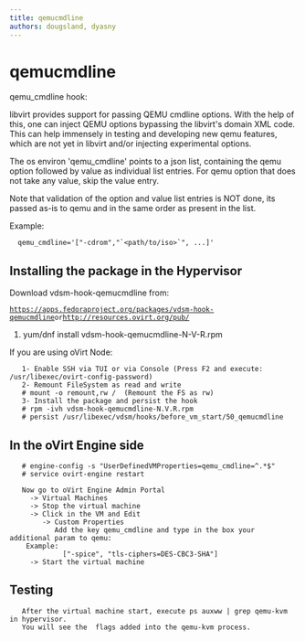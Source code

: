 ```yaml
---
title: qemucmdline
authors: dougsland, dyasny
---
```


# qemucmdline

qemu_cmdline hook:

libvirt provides support for passing QEMU cmdline options. With the help of this, one can inject QEMU options bypassing the libvirt's domain XML code. This can help immensely in testing and developing new qemu features, which are not yet in libvirt and/or injecting experimental options.

The os environ 'qemu_cmdline' points to a json list, containing the qemu option followed by value as individual list entries. For qemu option that does not take any value, skip the value entry.

Note that validation of the option and value list entries is NOT done, its passed as-is to qemu and in the same order as present in the list.

Example:

      qemu_cmdline='["-cdrom","`<path/to/iso>`", ...]'

## Installing the package in the Hypervisor

Download vdsm-hook-qemucmdline from:

[`https://apps.fedoraproject.org/packages/vdsm-hook-qemucmdline`](https://apps.fedoraproject.org/packages/vdsm-hook-qemucmdline)` or `[`http://resources.ovirt.org/pub/`](http://resources.ovirt.org/pub/)

1.  yum/dnf install vdsm-hook-qemucmdline-N-V-R.rpm

If you are using oVirt Node:

       1- Enable SSH via TUI or via Console (Press F2 and execute: /usr/libexec/ovirt-config-password)
       2- Remount FileSystem as read and write
       # mount -o remount,rw /  (Remount the FS as rw)
       3- Install the package and persist the hook
       # rpm -ivh vdsm-hook-qemucmdline-N.V.R.rpm 
       # persist /usr/libexec/vdsm/hooks/before_vm_start/50_qemucmdline

## In the oVirt Engine side

       # engine-config -s "UserDefinedVMProperties=qemu_cmdline=^.*$"
       # service ovirt-engine restart

       Now go to oVirt Engine Admin Portal
         -> Virtual Machines
         -> Stop the virtual machine
         -> Click in the VM and Edit
            -> Custom Properties
               Add the key qemu_cmdline and type in the box your additional param to qemu:
        Example:
                 ["-spice", "tls-ciphers=DES-CBC3-SHA"]
         -> Start the virtual machine

## Testing

       After the virtual machine start, execute ps auxww | grep qemu-kvm in hypervisor. 
       You will see the  flags added into the qemu-kvm process.
